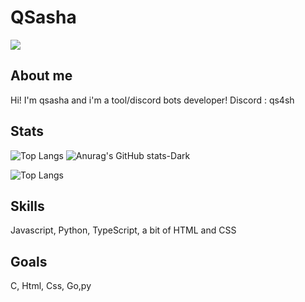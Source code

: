 
# QSasha
![](https://giffiles.alphacoders.com/121/12161.gif)


## About me

Hi! I'm qsasha and i'm a tool/discord bots developer!
Discord : qs4sh

## Stats

![Top Langs](https://github-readme-stats.vercel.app/api?/top-langs/?username=qsasha&layout=pie&theme=radical&border_radius=30)
![Anurag's GitHub stats-Dark](https://github-readme-stats.vercel.app/api?username=anuraghazra\&show_icons=true\&theme=dark#gh-dark-mode-only)

![Top Langs](https://github-readme-stats.vercel.app/api/top-langs/?username=qsasha\&layout=donut&theme=radical&border_radius=30)
## Skills
Javascript, Python, TypeScript, a bit of HTML and CSS
## Goals
C, Html, Css, Go,py
